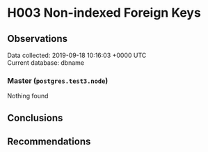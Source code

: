 # H003 Non-indexed Foreign Keys #

## Observations ##
Data collected: 2019-09-18 10:16:03 +0000 UTC  
Current database: dbname  


### Master (`postgres.test3.node`) ###



Nothing found



## Conclusions ##


## Recommendations ##

